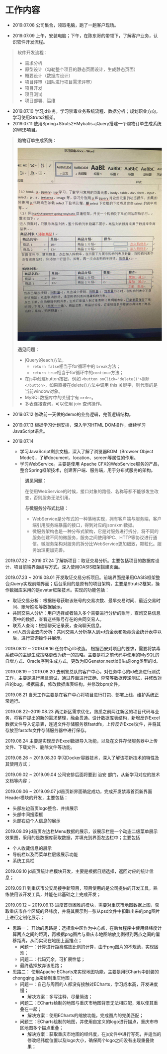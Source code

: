 # 工作内容

- 2019.07.08   公司集合，领取电脑，跑了一趟客户现场。

- 2019.07.09   上午，安装电脑；下午，在陈东哥的带领下，了解客户业务，认识软件开发流程。

> 软件开发流程：
>
> - 需求分析
> - 原型设计（勾勒整个项目的静态页面设计，生成静态页面）
> - 概要设计（数据库设计）
> - 项目评审（团队进行项目需求评审）
> - 项目开发
> - 项目测试
> - 项目部署、运维

- 2019.07.10   学习jd业务，学习禁毒业务系统流程、数据分析；规划职业方向，学习使用Struts2框架。
- 2019.07.11  使用Spring+Struts2+Mybatis+jQuery搭建一个购物订单生成系统的WEB项目。

> **购物订单生成系统：**
>
> ![1562858977091](assets/1562858977091.png)
>
> **遇见问题：**
>
> - jQuery的each方法，
>   - `return false`相当于for循环中的 `break`方法； 
>   - `return true`相当于for循环中的`continue`方法；
> - 在js中创建button按钮，例如 `<button onClick='delete()'>删除</button>`，如果直接在delete()方法中调用 this 关键字，则代表的是当前window对象。
> - MySQL数据库中的关键字有 `order`。
> - 多表连接查询，可以使用 join 查询操作。

- 2019.07.12  修改前一天做的demo的业务逻辑，完善逻辑结构。
- 2019.07.13  根据学习计划安排，深入学习HTML DOM操作，继续学习JavaScript语言。
- 2019.07.14  
  - 学习JavaScript剩余文档，深入了解了浏览器BOM（Browser Object Model），了解document、location、screen等属性的作用。
  - 学习WebService。主要是使用 Apache CFX的WebService服务的产品，整合Spring框架技术，创建客户端、服务端，用于分布式服务的架构。

  > **遇见问题：**
  >
  > ​    在使用WebService的时候，接口对象的路径、名称等都不能够发生改变，否则服务无法引用。
  >
  > **与微服务分布式比较：**
  >
  > - WebService是分布式的一种落地实现，拥有客户端与服务端，客户端引用服务端暴露的接口，得到对应的json/xml数据。
  > - 微服务架构也是一种分布式架构，它是对服务进行拆分，将不同的服务创建不同的微服务，服务之间使用RPC、HTTP等协议进行通信。微服务架构对服务的拆分比WebService更加细致，颗粒化。服务治理更加完善。

2019.07.22 - 2019.07.24  了解新项目：取证交易分析。主要包括项目的数据库设计、项目前端界面编写方式。深入使用OASIS框架搭建页面。

2019.07.23 ~ 2019.08.01  开发取证交易分析项目。前端界面是采用OASIS框架整合jQuery实现前端界面；后台采用的是原有的项目架构，主要是Struts2框架，操作数据库采用的是avatar框架技术。实现的功能包括：

- 取证交易分析：根据账号获取该账号的交易次数、最早交易时间、最近交易时间、账号姓名等数据展示。
- 共同交易人分析：用户选择或者输入多个需要进行分析的账号，查询交易信息表中的数据，查看这些账号存在的共同交易人。
- 联系人查询：根据聊天记录表，查询聊天信息。
- xd人员资金去向分析：共同交易人分析存入到xd资金表和吸毒资金统计表中以后，进行查询操作并展示。

2019.08.12 ~ 2019.08.16  任务中心ID改造。 根据西安对项目的要求，需要将禁毒系统中的主键生成策略更改为统一的策略。主要是将之前代码中使用的MySQL的自增方式、Oracle序列生成方式，更改为IDGenetor.nextId()生成long类型的id。

2019.08.19 ~ 2019.08.20 去刑警总队的客户中心，对任务中心的id改造进行测试工作，主要是进行黑盒测试，通过界面进行正确、异常等数据传递测试，并修改对应的bug。根据需求，修改数据库表结构，并修改bpm文件。

2019.08.21  当天工作主要是在客户中心将项目进行打包、部署上线，维护系统正常运行。

2019.08.22~2019.08.23 两江新区需求优化，熟悉之前两江新区的项目代码与业务，将客户提出的新的需求整理，融会贯通。设计数据库表结构，新增反诈Excel数据文件导入记录表，连通文件存储服务器fastdfs，上传反诈Excel文件，并将其存放至fastdfs文件存储服务器中进行保存。

2019.08.24 主要是实现反诈Excel数据导入功能，以及在文件存储服务器中上传文件、下载文件、删除文件等功能。

2019.08.26 ~ 2019.08.30 学习Docker容器技术，深入了解该项新技术的特性及其使用方式；

2019.09.02 ~ 2019.09.04  公司安排后面将要到 治安 部门，从新学习对应的技术文档等内容；

2019.09.06 ~ 2019.09.07  jd首页新界面确定成功，完成开发禁毒首页新界面Header模块的开发，主要包括：

- 头部左边首页logo整合、并排展示
- 头部中间搜索框
- 头部右边个人信息的展示

2019.09.09  jd首页左边栏Menu数据的展示，该展示栏是一个动态二级菜单展示效果图，采用的是数据库获取数据，并填充到界面左边栏中；主要包括

- 个人收藏信息的展示
- 导航栏以及而菜单栏层级展示功能
- 系统工具栏

2019.09.10  jd首页统计栏模块开发，主要是根据日期选择，返回对应的统计信息；

2019.09.11  到重庆市公安局接手新项目，项目使用的是公司提供的开发工具，熟练使用该开发工具，并能在此基础之上完成开发；

2019.09.12 ~ 2019.09.13  进度首页困难的模块，需要对重庆市地图数据上图，获取重庆市各个区域的经纬度，并将其展示到一张从psd文件中扣取出来的png图片上进行定制化展示；

- 思路一： 开始的思路是：选择渝中区作为中心点，在后台程序中使用经纬度计算两点之间的距离，再根据png图片与重庆市地图缩放比例得到两点之间的偏移距离，从而实现在地图上面描点；
  - 问题一：计算进行距离缩放比例的计算，由于png图片的不规范，实现困难；
  - 问题二：代码冗余，可扩展性低；
  - 最终选择放弃该思路；
- 思路二： 使用Apache ECharts来实现地图功能，主要是用ECharts中封装的chongqing.js来绘制重庆地图；
  - 问题一：自己与周围的人都没有接触过ECharts，学习成本高，开发进度慢；
    - 解决方案：多写注释，尽量简洁；
  - 问题二：ECharts绘制的地图与重庆市地图背景无法相匹配，难以使其重叠在一起；
    - 解决方案：使用ECharts的缩放功能，完成图片的完美匹配；
  - 问题三：ECharts绘制的地图，并使用自定义的logo进行描点，重庆市市区地图多个描点重叠；
    - 解决方案：获取重庆市地图的经纬度，在js文件中进行写死，并适当的修改经纬度位置以及logo大小，确保两个logo之间没有出现重叠效果；